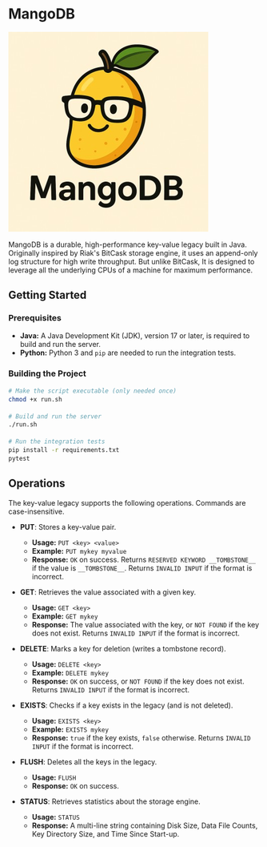 # MangoDB 
![MangoDB Logo](./assets/logo_small.jpg)

MangoDB is a durable, high-performance key-value legacy built in Java. Originally inspired by Riak's BitCask storage engine, it uses an append-only log structure for high write throughput. But unlike BitCask, It is designed to leverage all the underlying CPUs of a machine for maximum performance. 

## Getting Started

### Prerequisites

* **Java:** A Java Development Kit (JDK), version 17 or later, is required to build and run the server.
* **Python:** Python 3 and `pip` are needed to run the integration tests.

### Building the Project

```bash
# Make the script executable (only needed once)
chmod +x run.sh

# Build and run the server
./run.sh

# Run the integration tests
pip install -r requirements.txt
pytest
```

## Operations

The key-value legacy supports the following operations. Commands are case-insensitive.

* **PUT**: Stores a key-value pair.
    * **Usage:** `PUT <key> <value>`
    * **Example:** `PUT mykey myvalue`
    * **Response:** `OK` on success. Returns `RESERVED KEYWORD __TOMBSTONE__` if the value is `__TOMBSTONE__`. Returns `INVALID INPUT` if the format is incorrect.

* **GET**: Retrieves the value associated with a given key.
    * **Usage:** `GET <key>`
    * **Example:** `GET mykey`
    * **Response:** The value associated with the key, or `NOT FOUND` if the key does not exist. Returns `INVALID INPUT` if the format is incorrect.

* **DELETE**: Marks a key for deletion (writes a tombstone record).
    * **Usage:** `DELETE <key>`
    * **Example:** `DELETE mykey`
    * **Response:** `OK` on success, or `NOT FOUND` if the key does not exist. Returns `INVALID INPUT` if the format is incorrect.

* **EXISTS**: Checks if a key exists in the legacy (and is not deleted).
    * **Usage:** `EXISTS <key>`
    * **Example:** `EXISTS mykey`
    * **Response:** `true` if the key exists, `false` otherwise. Returns `INVALID INPUT` if the format is incorrect.

* **FLUSH**: Deletes all the keys in the legacy.
    * **Usage:** `FLUSH`
    * **Response:** `OK` on success.

* **STATUS**: Retrieves statistics about the storage engine.
    * **Usage:** `STATUS`
    * **Response:** A multi-line string containing Disk Size, Data File Counts, Key Directory Size, and Time Since Start-up.